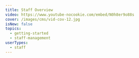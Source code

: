 ```yaml
---
title: Staff Overview
video: https://www.youtube-nocookie.com/embed/N0h8er9o88s
cover: /images/cms/vid-cov-12.jpg
isNew: false
topics:
  - getting-started
  - staff-management
userTypes:
  - staff
---
```

